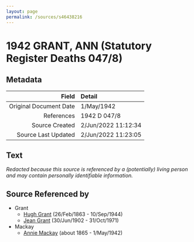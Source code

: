 ```yaml
---
layout: page
permalink: /sources/s46438216
---
```


# 1942 GRANT, ANN (Statutory Register Deaths 047/8)

## Metadata

Field | Detail
---:|:---
Original Document Date | 1/May/1942
References | 1942 D 047/8
Source Created | 2/Jun/2022 11:12:34
Source Last Updated | 2/Jun/2022 11:23:05

## Text

_Redacted because this source is referenced by a (potentially) living person and may contain personally identifiable information._

## Source Referenced by

* Grant
  * [Hugh Grant](../people/@31066628@-hugh-grant-b1863-2-26-d1944-9-10.md) (26/Feb/1863 - 10/Sep/1944)
  * [Jean Grant](../people/@81075921@-jean-grant-b1902-6-30-d1971-10-31.md) (30/Jun/1902 - 31/Oct/1971)
* Mackay
  * [Annie Mackay](../people/@503334@-annie-mackay-b1865-d1942-5-1.md) (about 1865 - 1/May/1942)

